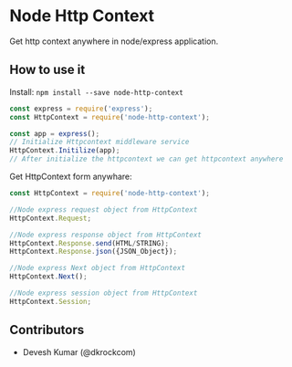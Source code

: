 # Node Http Context
Get http context anywhere in node/express application.

## How to use it

Install: `npm install --save node-http-context`

``` js
const express = require('express');
const HttpContext = require('node-http-context');

const app = express();
// Initialize Httpcontext middleware service
HttpContext.Initilize(app);
// After initialize the httpcontext we can get httpcontext anywhere
```

Get HttpContext form anywhare:

``` js
const HttpContext = require('node-http-context');

//Node express request object from HttpContext
HttpContext.Request;

//Node express response object from HttpContext
HttpContext.Response.send(HTML/STRING);
HttpContext.Response.json({JSON_Object});

//Node express Next object from HttpContext
HttpContext.Next();

//Node express session object from HttpContext
HttpContext.Session;
```

## Contributors
* Devesh Kumar (@dkrockcom)
